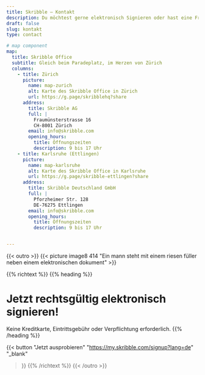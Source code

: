 ```yaml
---
title: Skribble – Kontakt
description: Du möchtest gerne elektronisch Signieren oder hast eine Frage? Dann kannst du dich gerne per Telefon oder E-Mail bei uns melden.
draft: false
slug: kontakt
type: contact

# map component
map:
  title: Skribble Office
  subtitle: Gleich beim Paradeplatz, im Herzen von Zürich
  columns:
    - title: Zürich
      picture:      
        name: map-zurich
        alt: Karte des Skribble Office in Zürich
        url: https://g.page/skribblehq?share
      address:
        title: Skribble AG
        full: |
          Fraumünsterstrasse 16
          CH-8001 Zürich    
        email: info@skribble.com 
        opening_hours: 
          title: Öffnungszeiten  
          description: 9 bis 17 Uhr
    - title: Karlsruhe (Ettlingen)
      picture:      
        name: map-karlsruhe
        alt: Karte des Skribble Office in Karlsruhe
        url: https://g.page/skribble-ettlingen?share
      address:
        title: Skribble Deutschland GmbH
        full: |
          Pforzheimer Str. 128
          DE-76275 Ettlingen
        email: info@skribble.com 
        opening_hours: 
          title: Öffnungszeiten
          description: 9 bis 17 Uhr


---
```


{{< outro >}}
{{< picture image8 414 "Ein mann steht mit einem riesen füller neben einem elektronischen dokument" >}}

{{% richtext %}}
{{% heading %}}
# Jetzt rechtsgültig elektronisch signieren!
Keine Kreditkarte, Eintrittsgebühr oder Verpflichtung erforderlich.
{{% /heading %}}

{{< button
  "Jetzt ausprobieren"
  "https://my.skribble.com/signup?lang=de"
  "_blank"
>}}
{{% /richtext %}}
{{< /outro >}}
